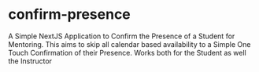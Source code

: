 # confirm-presence
A Simple NextJS Application to Confirm the Presence of a Student for Mentoring. This aims to skip all calendar based availability to a Simple One Touch Confirmation of their Presence. Works both for the Student as well the Instructor
